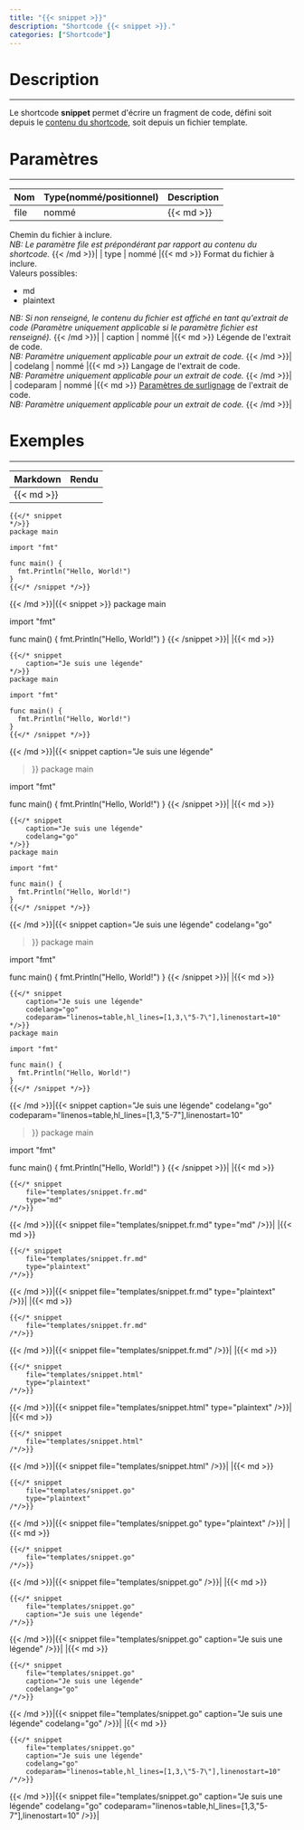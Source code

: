 ```yaml
---
title: "{{< snippet >}}"
description: "Shortcode {{< snippet >}}."
categories: ["Shortcode"]
---
```


# Description
---

Le shortcode **snippet** permet d'écrire un fragment de code, défini soit depuis le [contenu du shortcode](https://gohugo.io/templates/shortcode-templates/#inner), soit depuis un fichier template.

# Paramètres
---

| Nom | Type(nommé/positionnel) | Description |
| --- | ----------------------- | ----------- |
| file | nommé |{{< md >}}
Chemin du fichier à inclure.  
*NB: Le paramètre file est prépondérant par rapport au contenu du shortcode.*
{{< /md >}}|
| type | nommé |{{< md >}}
Format du fichier à inclure.  
Valeurs possibles:
  * md
  * plaintext

*NB: Si non renseigné, le contenu du fichier est affiché en tant qu'extrait de code (Paramètre uniquement applicable si le paramètre fichier est renseigné).*
{{< /md >}}|
| caption | nommé |{{< md >}}
Légende de l'extrait de code.  
*NB: Paramètre uniquement applicable pour un extrait de code.*
{{< /md >}}|
| codelang | nommé |{{< md >}}
Langage de l'extrait de code.  
*NB: Paramètre uniquement applicable pour un extrait de code.*
{{< /md >}}|
| codeparam | nommé |{{< md >}}
[Paramètres de surlignage](https://gohugo.io/content-management/syntax-highlighting/#highlighting-in-code-fences) de l'extrait de code.  
*NB: Paramètre uniquement applicable pour un extrait de code.*
{{< /md >}}|

# Exemples
---

| Markdown | Rendu |
| -------- | ----- |
|{{< md >}}
```
{{</* snippet
*/>}}
package main

import "fmt"

func main() {
  fmt.Println("Hello, World!")
}
{{</* /snippet */>}}
```
{{< /md >}}|{{< snippet >}}
package main

import "fmt"

func main() {
  fmt.Println("Hello, World!")
}
{{< /snippet >}}|
|{{< md >}}
```
{{</* snippet
    caption="Je suis une légende"
*/>}}
package main

import "fmt"

func main() {
  fmt.Println("Hello, World!")
}
{{</* /snippet */>}}
```
{{< /md >}}|{{< snippet
    caption="Je suis une légende"
>}}
package main

import "fmt"

func main() {
  fmt.Println("Hello, World!")
}
{{< /snippet >}}|
|{{< md >}}
```
{{</* snippet
    caption="Je suis une légende"
    codelang="go"
*/>}}
package main

import "fmt"

func main() {
  fmt.Println("Hello, World!")
}
{{</* /snippet */>}}
```
{{< /md >}}|{{< snippet
    caption="Je suis une légende"
    codelang="go"
>}}
package main

import "fmt"

func main() {
  fmt.Println("Hello, World!")
}
{{< /snippet >}}|
|{{< md >}}
```
{{</* snippet
    caption="Je suis une légende"
    codelang="go"
    codeparam="linenos=table,hl_lines=[1,3,\"5-7\"],linenostart=10"
*/>}}
package main

import "fmt"

func main() {
  fmt.Println("Hello, World!")
}
{{</* /snippet */>}}
```
{{< /md >}}|{{< snippet
    caption="Je suis une légende"
    codelang="go"
    codeparam="linenos=table,hl_lines=[1,3,\"5-7\"],linenostart=10"
>}}
package main

import "fmt"

func main() {
  fmt.Println("Hello, World!")
}
{{< /snippet >}}|
|{{< md >}}
```
{{</* snippet
    file="templates/snippet.fr.md"
    type="md"
/*/>}}
```
{{< /md >}}|{{< snippet
    file="templates/snippet.fr.md"
    type="md"
/>}}|
|{{< md >}}
```
{{</* snippet
    file="templates/snippet.fr.md"
    type="plaintext"
/*/>}}
```
{{< /md >}}|{{< snippet
    file="templates/snippet.fr.md"
    type="plaintext"
/>}}|
|{{< md >}}
```
{{</* snippet
    file="templates/snippet.fr.md"
/*/>}}
```
{{< /md >}}|{{< snippet
    file="templates/snippet.fr.md"
/>}}|
|{{< md >}}
```
{{</* snippet
    file="templates/snippet.html"
    type="plaintext"
/*/>}}
```
{{< /md >}}|{{< snippet
    file="templates/snippet.html"
    type="plaintext"
/>}}|
|{{< md >}}
```
{{</* snippet
    file="templates/snippet.html"
/*/>}}
```
{{< /md >}}|{{< snippet
    file="templates/snippet.html"
/>}}|
|{{< md >}}
```
{{</* snippet
    file="templates/snippet.go"
    type="plaintext"
/*/>}}
```
{{< /md >}}|{{< snippet
    file="templates/snippet.go"
    type="plaintext"
/>}}|
|{{< md >}}
```
{{</* snippet
    file="templates/snippet.go"
/*/>}}
```
{{< /md >}}|{{< snippet
    file="templates/snippet.go"
/>}}|
|{{< md >}}
```
{{</* snippet
    file="templates/snippet.go"
    caption="Je suis une légende"
/*/>}}
```
{{< /md >}}|{{< snippet
    file="templates/snippet.go"
    caption="Je suis une légende"
/>}}|
|{{< md >}}
```
{{</* snippet
    file="templates/snippet.go"
    caption="Je suis une légende"
    codelang="go"
/*/>}}
```
{{< /md >}}|{{< snippet
    file="templates/snippet.go"
    caption="Je suis une légende"
    codelang="go"
/>}}|
|{{< md >}}
```
{{</* snippet
    file="templates/snippet.go"
    caption="Je suis une légende"
    codelang="go"
    codeparam="linenos=table,hl_lines=[1,3,\"5-7\"],linenostart=10"
/*/>}}
```
{{< /md >}}|{{< snippet
    file="templates/snippet.go"
    caption="Je suis une légende"
    codelang="go"
    codeparam="linenos=table,hl_lines=[1,3,\"5-7\"],linenostart=10"
/>}}|

